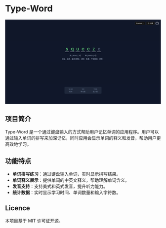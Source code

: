 # Type-Word

![](./image.png)

## 项目简介

Type-Word 是一个通过键盘输入的方式帮助用户记忆单词的应用程序。用户可以通过输入单词的拼写来加深记忆，同时应用会显示单词的释义和发音，帮助用户更高效地学习。

## 功能特点

- **单词拼写练习**：通过键盘输入单词，实时显示拼写结果。
- **单词释义展示**：提供单词的中英文释义，帮助理解单词含义。
- **发音支持**：支持美式和英式发音，提升听力能力。
- **统计数据**：实时显示学习时间、单词数量和输入字符数。

## Licence

本项目基于 MIT 许可证开源。